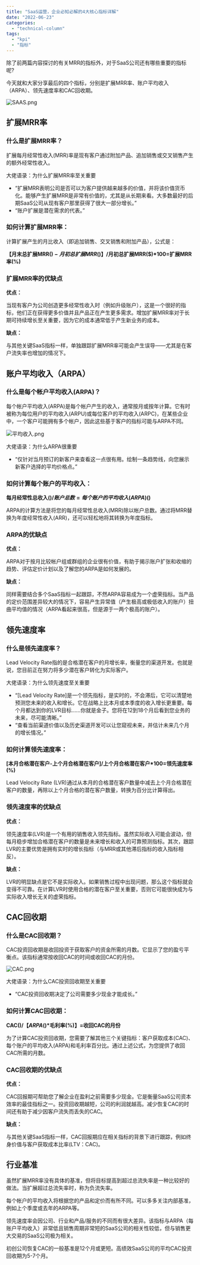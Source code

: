 ```yaml
---
title: "SaaS运营，企业必知必解的4大核心指标详解"
date: "2022-06-23"
categories: 
  - "technical-column"
tags: 
  - "kpi"
  - "指标"
---
```


除了前两篇内容探讨的有关MRR的指标外，对于SaaS公司还有哪些重要的指标呢?

今天就和大家分享最后的四个指标，分别是扩展MRR率、账户平均收入（ARPA）、领先速度率和CAC回收期。

![SAAS.png](images/1655968508-saas-png.png)

## **扩展MRR率**

### **什么是扩展MRR率？**

扩展每月经常性收入(MRR)率是现有客户通过附加产品、追加销售或交叉销售产生的额外经常性收入。

大佬语录：为什么扩展MRR率至关重要

- “扩展MRR表明公司是否可以为客户提供越来越多的价值，并将该价值货币化。能够产生扩展MRR是非常有价值的，尤其是从长期来看。大多数最好的后期SaaS公司从现有客户那里获得了很大一部分增长。”
- “账户扩展是潜在需求的代表。”

### **如何计算扩展MRR率：**

计算扩展产生的月比收入（即追加销售、交叉销售和附加产品），公式是：

**【月末总扩展MRR($)-月初总扩展MRR($)】/月初总扩展MRR($)\*100=扩展MRR率(%)**

### **扩展MRR率的优缺点**

**优点：**

当现有客户为公司创造更多经常性收入时（例如升级账户），这是一个很好的指标，他们正在获得更多价值并且产品正在产生更多需求。增加扩展MRR率对于长期可持续增长至关重要，因为它的成本通常低于产生新业务的成本。

**缺点：**

与其他关键SaaS指标一样，单独跟踪扩展MRR率可能会产生误导——尤其是在客户流失率也增加的情况下。

## **账户平均收入（ARPA）**

### **什么是每个帐户平均收入(ARPA)？**

每个帐户平均收入(ARPA)是每个帐户产生的收入，通常按月或按年计算。它有时被称为每位用户的平均收入(ARPU)或每位客户的平均收入(ARPC)，在某些企业中，一个客户可能拥有多个帐户，因此这些基于客户的指标可能与ARPA不同。

![平均收入.png](images/1655968514-png.png)

大佬语录：为什么ARPA很重要

- “仅针对当月预订的新客户来查看这一点很有用。绘制一条趋势线，向您展示新客户选择的平均价格点。”

### **如何计算每个账户的平均收入：**

**每月经常性总收入($)/账户总数=每个账户的平均收入(ARPA)($)**

ARPA的计算方法是将您的每月经常性总收入(MRR)除以帐户总数。通过将MRR替换为年度经常性收入(ARR)，还可以轻松地将其转换为年度指标。

### **ARPA的优缺点**

**优点：**

ARPA对于按月比较帐户组或群组的企业很有价值，有助于揭示账户扩张和收缩的趋势、评估定价计划以及了解您的ARPA是如何发展的。

**缺点：**

同样需要结合多个SaaS指标一起跟踪，不然ARPA容易成为一个虚荣指标。当产品的定价范围差异较大的情况下，容易产生异常值（产生极高或极低收入的账户）扭曲平均值的情况（ARPA看起来很高，但是源于一两个极高的账户）。

## **领先速度率**

### **什么是领先速度率？**

Lead Velocity Rate指的是合格潜在客户的月增长率，衡量您的渠道开发。也就是说，您目前正在努力将多少潜在客户转化为实际客户。

大佬语录：为什么领先速度至关重要

- “\[Lead Velocity Rate\]是一个领先指标，是实时的，不会滞后，它可以清楚地预测您未来的收入和增长。它在战略上比本月或本季度的收入增长更重要。每个月都达到你的LVR目标……你就是金子。您将在12到18个月后看到您业务的未来，尽可能清晰。”
- “查看当前渠道价值以及历史渠道开发可以让您窥视未来，并估计未来几个月的增长情况。”

### 如何计算领先速度率：

**\[本月合格潜在客户-上个月合格潜在客户\]/上个月合格潜在客户\*100=领先速度率(%)**

Lead Velocity Rate (LVR)通过从本月的合格潜在客户数量中减去上个月合格潜在客户的数量，再除以上个月合格的潜在客户数量，转换为百分比计算得出。

### **领先速度率的优缺点**

**优点：**

领先速度率(LVR)是一个有用的销售收入领先指标。虽然实际收入可能会波动，但每月稳步增加合格潜在客户的数量是未来增长和收入的可靠预测指标。其次，跟踪LVR的主要优势是拥有实时的增长指标（与MRR或其他滞后指标的收入指标相反）。

**缺点：**

LVR的明显缺点是它不是实际收入。如果销售过程中出现问题，那么这个指标就会变得不可靠。在计算LVR时使用合格的潜在客户至关重要，否则它可能很快成为与实际收入增长无关的虚荣指标。

## **CAC回收期**

### **什么是CAC回收期？**

CAC投资回收期是收回投资于获取客户的资金所需的月数。它显示了您的盈亏平衡点。该指标通常按收回CAC的时间或收回CAC的月份。

![CAC.png](images/1655968522-cac-png.png)

大佬语录：为什么CAC投资回收期至关重要

- “CAC投资回收期决定了公司需要多少现金才能成长。”

### **如何计算CAC回收期：**

**CAC($)/【ARPA($)\*毛利率(%)】=收回CAC的月份**

为了计算CAC投资回收期，您需要了解其他三个关键指标：客户获取成本(CAC)、每个账户的平均收入(ARPA)和毛利率百分比。通过上述公式，为您提供了收回CAC所需的月数。

### **CAC回收期的优缺点**

**优点：**

CAC回报期可帮助您了解企业在盈利之前需要多少现金。它是衡量SaaS公司资本效率的最佳指标之一。投资回收期越短，公司的利润就越高。减少恢复CAC的时间还有助于减少因客户流失而丢失的CAC。

**缺点：**

与其他关键SaaS指标一样，CAC回报期应在相关指标的背景下进行跟踪，例如终身价值与客户获取成本比率(LTV：CAC)。

## **行业基准**

虽然扩展MRR率没有具体的基准，但将目标提高到超过总流失率是一种比较好的做法。当扩展超过总流失率时，称为负流失率。

每个帐户的平均收入将根据您的产品和定价而有所不同。可以多多关注内部基准，例如上个季度或去年的ARPA等。

领先速度率会因公司、行业和产品/服务的不同而有很大差异。该指标与ARPA（每账户平均收入）非常低且销售周期非常短的SaaS公司的相关性较低，但与销售更大交易的SaaS公司极为相关。

初创公司恢复CAC的一般基准是12个月或更短。高绩效SaaS公司的平均CAC投资回收期为5-7个月。
